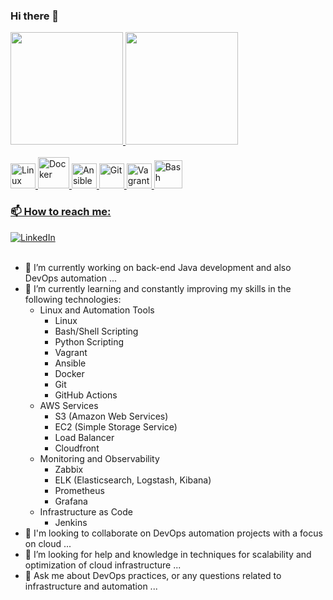 ### Hi there 👋

<div>
  <a href="https://github.com/joaojf" target="_blank">
  <img height="180em" src="https://github-readme-stats.vercel.app/api?username=joaojf&show_icons=true&theme=transparent&rank_icon=github"/>
  <img height="180em" src="https://github-readme-stats.vercel.app/api/top-langs/?username=joaojf&size_weight=0&count_weight=1&layout=compact"/>
</div>
<br>
<div>
  <img src="https://cdn.jsdelivr.net/gh/devicons/devicon/icons/linux/linux-original.svg" alt="Linux" width="40" height="40">
  <img src="https://cdn.jsdelivr.net/gh/devicons/devicon/icons/docker/docker-original.svg" alt="Docker" width="50" height="50">
  <img src="https://cdn.jsdelivr.net/gh/devicons/devicon/icons/ansible/ansible-original.svg" alt="Ansible" width="40" height="40">
  <img src="https://cdn.jsdelivr.net/gh/devicons/devicon/icons/git/git-original.svg" alt="Git" width="40" height="40">
  <img src="https://cdn.jsdelivr.net/gh/devicons/devicon/icons/vagrant/vagrant-original.svg" alt="Vagrant" width="40" height="40">
  <img src="https://cdn.jsdelivr.net/gh/devicons/devicon/icons/bash/bash-original.svg" alt="Bash" width="45" height="45">
</div>
  
  ### 📫 How to reach me:
<!--<div>
  <a href="https://www.linkedin.com/in/jfjoaoferreira/" target="_blank" ><img src="https://img.shields.io/badge/LinkedIn-0077B5?style=for-the-badge&logo=linkedin&logoColor=white" target="_blank"><a/>
<div/>-->
  <div>
  <a href="https://www.linkedin.com/in/jfjoaoferreira/" target="_blank" rel="noopener noreferrer">
    <img src="https://img.shields.io/badge/LinkedIn-0077B5?style=for-the-badge&logo=linkedin&logoColor=white" alt="LinkedIn">
  </a>
</div>

<br>

- 🔭 I’m currently working on back-end Java development and also DevOps automation ...
- 🌱 I’m currently learning and constantly improving my skills in the following technologies:
  - Linux and Automation Tools
    - Linux
    - Bash/Shell Scripting
    - Python Scripting
    - Vagrant
    - Ansible
    - Docker
    - Git
    - GitHub Actions
  - AWS Services
    - S3 (Amazon Web Services)
    - EC2 (Simple Storage Service)
    - Load Balancer
    - Cloudfront
  - Monitoring and Observability
    - Zabbix
    - ELK (Elasticsearch, Logstash, Kibana)
    - Prometheus
    - Grafana
  - Infrastructure as Code
    - Jenkins
- 👯 I'm looking to collaborate on DevOps automation projects with a focus on cloud ...
- 🤔 I’m looking for help and knowledge in techniques for scalability and optimization of cloud infrastructure ...
- 💬 Ask me about DevOps practices, or any questions related to infrastructure and automation ...
